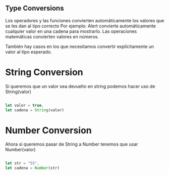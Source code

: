 ## Type Conversions


Los operadores y las funciones convierten automáticamente los valores que se les dan al tipo correcto
Por ejemplo:
Alert convierte automáticamente cualquier valor en una cadena para mostrarlo. Las operaciones matemáticas convierten valores en números.

También hay casos en los que necesitamos convertir explícitamente un valor al tipo esperado.


# String Conversion

Si queremos que un valor sea devuelto en string podemos hacer uso de String(valor)

```javascript

let valor = true,
let cadena = String(valor)

```
# Number Conversion

Ahora si queremos pasar de String a Number tenemos que usar Number(valor)


```javascript

let str = "55",
let cadena = Number(str)

```

